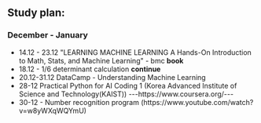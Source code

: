 ## Study plan:
### December - January
<ul>
<li> 14.12 - 23.12 "LEARNING MACHINE LEARNING A Hands-On Introduction to Math, Stats, and Machine Learning" - bmc <strong>book</strong>
<li> 18.12 - 1/6 determinant calculation <strong> continue </strong>
<li> 20.12-31.12 DataCamp - Understanding Machine Learning
<li> 28-12 Practical Python for AI Coding 1 (Korea Advanced Institute of Science and Technology(KAIST))  ---https://www.coursera.org/---
<li> 30-12 - Number recognition program (https://www.youtube.com/watch?v=w8yWXqWQYmU)
</ul>

